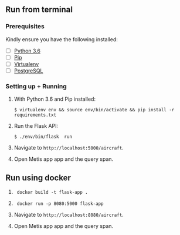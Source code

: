 
## Run from terminal
### Prerequisites

Kindly ensure you have the following installed:
- [ ] [Python 3.6](https://www.python.org/downloads/release/python-365/)
- [ ] [Pip](https://pip.pypa.io/en/stable/installing/)
- [ ] [Virtualenv](https://virtualenv.pypa.io/en/stable/installation/)
- [ ] [PostgreSQL](https://www.postgresql.org/)

### Setting up + Running

1. With Python 3.6 and Pip installed:
    ```
    $ virtualenv env && source env/bin/activate && pip install -r requirements.txt
    ```

2. Run the Flask API:
    ```
    $ ./env/bin/flask  run
    ```

3. Navigate to `http://localhost:5000/aircraft`.

4. Open Metis app app and the query span.

## Run  using docker

1.   ``` 
      docker build -t flask-app .
     ```
    
2.  ```
     docker run -p 8080:5000 flask-app
    ```

3. Navigate to `http://localhost:8080/aircraft`.

4. Open Metis app app and the query span.


